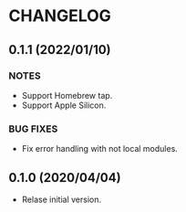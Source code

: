 # CHANGELOG

0.1.1 (2022/01/10)
----

### NOTES

* Support Homebrew tap.
* Support Apple Silicon.

### BUG FIXES

* Fix error handling with not local modules.


0.1.0 (2020/04/04)
----

* Relase initial version.
